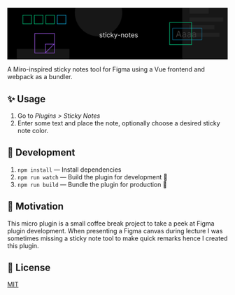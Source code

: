 <p align="center"><img align="center" src="misc/banner.png"/></p>

A Miro-inspired sticky notes tool for Figma using a Vue frontend and webpack as a bundler.

## ✨ Usage

1. Go to _Plugins > Sticky Notes_
1. Enter some text and place the note, optionally choose a desired sticky note color.

## 🔧 Development

1. `npm install` — Install dependencies
1. `npm run watch` — Build the plugin for development 🚧
1. `npm run build` — Bundle the plugin for production 🚀

## 💭 Motivation

This micro plugin is a small coffee break project to take a peek at Figma plugin development. When presenting a Figma canvas during lecture I was sometimes missing a sticky note tool to make quick remarks hence I created this plugin.

## 📝 License

[MIT](LICENSE)
